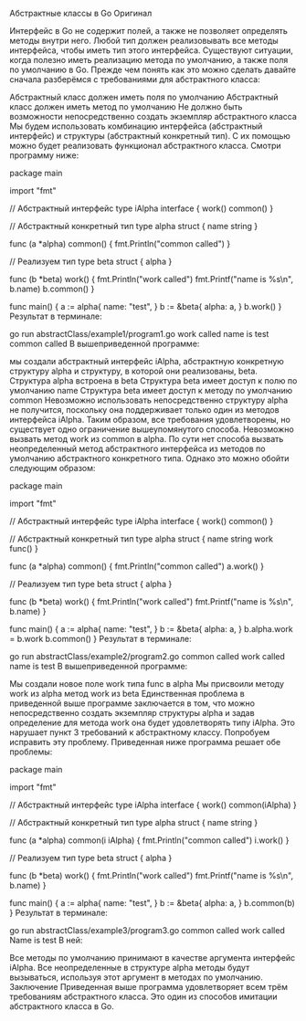 Абстрактные классы в Go
Оригинал

Интерфейс в Go не содержит полей, а также не позволяет определять методы внутри него. Любой тип должен реализовывать все методы интерфейса, чтобы иметь тип этого интерфейса. Существуют ситуации, когда полезно иметь реализацию метода по умолчанию, а также поля по умолчанию в Go. Прежде чем понять как это можно сделать давайте сначала разберёмся с требованиями для абстрактного класса:

Абстрактный класс должен иметь поля по умолчанию
Абстрактный класс должен иметь метод по умолчанию
Не должно быть возможности непосредственно создать экземпляр абстрактного класса
Мы будем использовать комбинацию интерфейса (абстрактный интерфейс) и структуры (абстрактный конкретный тип). С их помощью можно будет реализовать функционал абстрактного класса. Смотри программу ниже:

package main

import "fmt"

// Абстрактный интерфейс
type iAlpha interface {
    work()
    common()
}

// Абстрактный конкретный тип
type alpha struct {
    name string
}

func (a *alpha) common() {
    fmt.Println("common called")
}

// Реализуем тип
type beta struct {
    alpha
}

func (b *beta) work() {
    fmt.Println("work called")
    fmt.Printf("name is %s\n", b.name)
    b.common()
}

func main() {
    a := alpha{
        name: "test",
    }
    b := &beta{
        alpha: a,
    }
    b.work()
}
Результат в терминале:

go run abstractClass/example1/program1.go 
work called
name is test
common called
В вышеприведенной программе:

мы создали абстрактный интерфейс iAlpha, абстрактную конкретную структуру alpha и структуру, в которой они реализованы, beta.
Структура alpha встроена в beta
Структура beta имеет доступ к полю по умолчанию name
Структура beta имеет доступ к методу по умолчанию common
Невозможно использовать непосредственно структуру alpha не получится, поскольку она поддерживает только один из методов интерфейса iAlpha.
Таким образом, все требования удовлетворены, но существует одно ограничение вышеупомянутого способа. Невозможно вызвать метод work из common в alpha. По сути нет способа вызвать неопределенный метод абстрактного интерфейса из методов по умолчанию абстрактного конкретного типа. Однако это можно обойти следующим образом:

package main

import "fmt"

// Абстрактный интерфейс
type iAlpha interface {
    work()
    common()
}

// Абстрактный конкретный тип
type alpha struct {
    name string
    work func()
}

func (a *alpha) common() {
    fmt.Println("common called")
    a.work()
}

// Реализуем тип
type beta struct {
    alpha
}

func (b *beta) work() {
    fmt.Println("work called")
    fmt.Printf("name is %s\n", b.name)
}

func main() {
    a := alpha{
        name: "test",
    }
    b := &beta{
        alpha: a,
    }
    b.alpha.work = b.work
    b.common()
}
Результат в терминале:

go run abstractClass/example2/program2.go
common called
work called
name is test
В вышеприведенной программе:

Мы создали новое поле work типа func в alpha
Мы присвоили методу work из alpha метод work из beta
Единственная проблема в приведенной выше программе заключается в том, что можно непосредственно создать экземпляр структуры alpha и задав определение для метода work она будет удовлетворять типу iAlpha. Это нарушает пункт 3 требований к абстрактному классу. Попробуем исправить эту проблему. Приведенная ниже программа решает обе проблемы:

package main

import "fmt"

// Абстрактный интерфейс
type iAlpha interface {
    work()
    common(iAlpha)
}

// Абстрактный конкретный тип
type alpha struct {
    name string
}

func (a *alpha) common(i iAlpha) {
    fmt.Println("common called")
    i.work()
}

// Реализуем тип
type beta struct {
    alpha
}

func (b *beta) work() {
    fmt.Println("work called")
    fmt.Printf("name is %s\n", b.name)
}

func main() {
    a := alpha{
        name: "test",
    }
    b := &beta{
        alpha: a,
    }
    b.common(b)
}
Результат в терминале:

go run abstractClass/example3/program3.go 
common called
work called
Name is test
В ней:

Все методы по умолчанию принимают в качестве аргумента интерфейс iAlpha. Все неопределенные в структуре alpha методы будут вызываться, используя этот аргумент в методах по умолчанию.
Заключение
Приведенная выше программа удовлетворяет всем трём требованиям абстрактного класса. Это один из способов имитации абстрактного класса в Go.